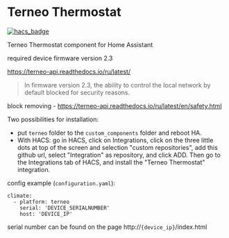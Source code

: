 # Terneo Thermostat
[![hacs_badge](https://img.shields.io/badge/HACS-Custom-orange.svg)](https://github.com/custom-components/hacs)

Terneo Thermostat component for Home Assistant

required device firmware version 2.3

https://terneo-api.readthedocs.io/ru/latest/

>In firmware version 2.3, the ability to control the local network by default blocked for security reasons.

block removing - https://terneo-api.readthedocs.io/ru/latest/en/safety.html

Two possibilities for installation:
 - put `terneo` folder to the `custom_components` folder and reboot HA.
 - With HACS: go in HACS, click on Integrations, click on the three little dots at top of the screen and selection "custom repositories", add this github url, select "Integration" as repository, and click ADD. Then go to the Integrations tab of HACS, and install the "Terneo Thermostat" integration.

config example (`configuration.yaml`):

```
climate:
  - platform: terneo
    serial: 'DEVICE_SERIALNUMBER'
    host: 'DEVICE_IP'
```
serial number can be found on the page  http://`{device_ip}`/index.html
